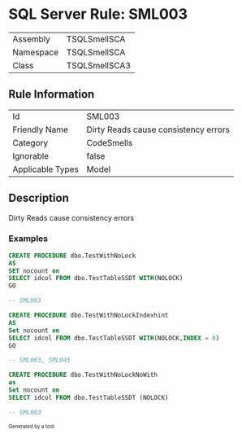 ﻿# SQL Server Rule: SML003
  
|    |    |
|----|----|
| Assembly | TSQLSmellSCA |
| Namespace | TSQLSmellSCA |
| Class | TSQLSmellSCA3 |
  
## Rule Information
  
|    |    |
|----|----|
| Id | SML003 |
| Friendly Name | Dirty Reads cause consistency errors |
| Category | CodeSmells |
| Ignorable | false |
| Applicable Types | Model  |
  
## Description
  
Dirty Reads cause consistency errors
  
### Examples
  
```sql
CREATE PROCEDURE dbo.TestWithNoLock
AS
SET nocount on 
SELECT idcol FROM dbo.TestTableSSDT WITH(NOLOCK)
GO

-- SML003
```
```sql
CREATE PROCEDURE dbo.TestWithNoLockIndexhint
AS
Set nocount on 
SELECT idcol FROM dbo.TestTableSSDT WITH(NOLOCK,INDEX = 0)
GO

-- SML003, SML045
```
```sql
CREATE PROCEDURE dbo.TestWithNoLockNoWith
as
Set nocount on
SELECT idcol FROM dbo.TestTableSSDT (NOLOCK)

-- SML003
```
  
<sub><sup>Generated by a tool</sup></sub>
